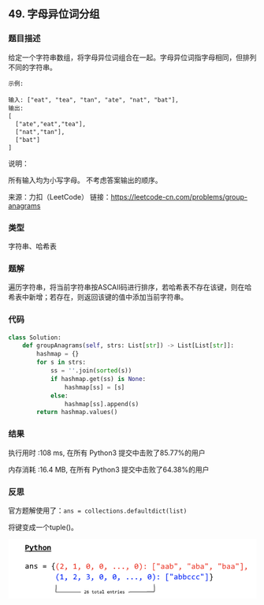 ## 49. 字母异位词分组



### 题目描述

给定一个字符串数组，将字母异位词组合在一起。字母异位词指字母相同，但排列不同的字符串。

```
示例:

输入: ["eat", "tea", "tan", "ate", "nat", "bat"],
输出:
[
  ["ate","eat","tea"],
  ["nat","tan"],
  ["bat"]
]
```

说明：

所有输入均为小写字母。
不考虑答案输出的顺序。

来源：力扣（LeetCode）
链接：https://leetcode-cn.com/problems/group-anagrams

### 类型

字符串、哈希表



### 题解

遍历字符串，将当前字符串按ASCAII码进行排序，若哈希表不存在该键，则在哈希表中新增；若存在，则返回该键的值中添加当前字符串。



### 代码

```python
class Solution:
    def groupAnagrams(self, strs: List[str]) -> List[List[str]]:
    	hashmap = {}
    	for s in strs:
    		ss = ''.join(sorted(s))
    		if hashmap.get(ss) is None:
    			hashmap[ss] = [s]
    		else:
    			hashmap[ss].append(s)
    	return hashmap.values()
```



### 结果

执行用时 :108 ms, 在所有 Python3 提交中击败了85.77%的用户

内存消耗 :16.4 MB, 在所有 Python3 提交中击败了64.38%的用户



### 反思

官方题解使用了：`ans = collections.defaultdict(list)`

将键变成一个tuple()。

![](../images/8.png)